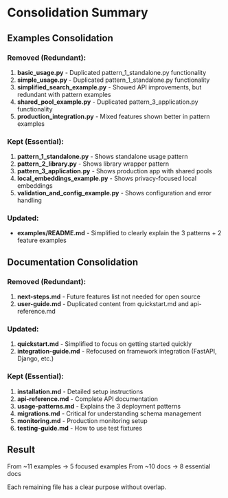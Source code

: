 # Consolidation Summary

## Examples Consolidation

### Removed (Redundant):
1. **basic_usage.py** - Duplicated pattern_1_standalone.py functionality
2. **simple_usage.py** - Duplicated pattern_1_standalone.py functionality  
3. **simplified_search_example.py** - Showed API improvements, but redundant with pattern examples
4. **shared_pool_example.py** - Duplicated pattern_3_application.py functionality
5. **production_integration.py** - Mixed features shown better in pattern examples

### Kept (Essential):
1. **pattern_1_standalone.py** - Shows standalone usage pattern
2. **pattern_2_library.py** - Shows library wrapper pattern
3. **pattern_3_application.py** - Shows production app with shared pools
4. **local_embeddings_example.py** - Shows privacy-focused local embeddings
5. **validation_and_config_example.py** - Shows configuration and error handling

### Updated:
- **examples/README.md** - Simplified to clearly explain the 3 patterns + 2 feature examples

## Documentation Consolidation

### Removed (Redundant):
1. **next-steps.md** - Future features list not needed for open source
2. **user-guide.md** - Duplicated content from quickstart.md and api-reference.md

### Updated:
1. **quickstart.md** - Simplified to focus on getting started quickly
2. **integration-guide.md** - Refocused on framework integration (FastAPI, Django, etc.)

### Kept (Essential):
1. **installation.md** - Detailed setup instructions
2. **api-reference.md** - Complete API documentation
3. **usage-patterns.md** - Explains the 3 deployment patterns
4. **migrations.md** - Critical for understanding schema management
5. **monitoring.md** - Production monitoring setup
6. **testing-guide.md** - How to use test fixtures

## Result

From ~11 examples → 5 focused examples
From ~10 docs → 8 essential docs

Each remaining file has a clear purpose without overlap.